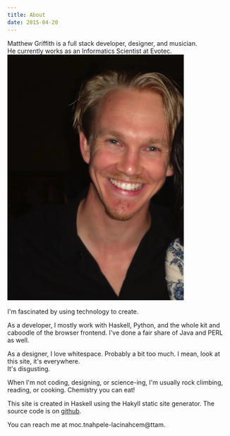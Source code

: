 ```yaml
---
title: About
date: 2015-04-20
---
```


<div class="boxed drop-first" >
Matthew Griffith is a full stack developer, designer, and musician.  <br />
He currently works as an Informatics Scientist at Evotec.
</div>

<img class="right" src="/static/img/portrait.jpg" />

<span class="run-in">I'm fascinated by </span> using technology 
to create. 

As a developer, I mostly work with Haskell, Python, 
and the whole kit and caboodle of the browser frontend. I've done a fair share of Java and PERL as well.

As a designer, I love whitespace.  Probably a bit too much.  I mean, look at this site, it's everywhere.  
It's disgusting.

When I'm not coding, designing, or science-ing, 
I'm usually rock climbing, reading, or cooking.
Chemistry you can eat!

This site is created in Haskell using the Hakyll static site generator. 
The source code is on [github](https://github.com/mdgriffith/mechanical-elephant).  

You can reach me at <span class="encode">moc.tnahpele-lacinahcem@ttam</span>.

<!-- On twitter, I'm <a href="https://twitter.com/mech_elephant">@mech_elephant</a> -->
